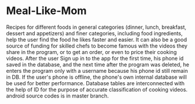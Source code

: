 # Meal-Like-Mom
Recipes for different foods in general categories (dinner, lunch, breakfast, dessert and appetizers) and finer categories, including food ingredients, help the user find the food he likes faster and easier. It can also be a good source of funding for skilled chefs to become famous with the videos they share in the program, or to get an order, or even to price their cooking videos. After the user Sign up in to the app for the first time, his phone id saved in the database, and the next time after the program was deleted, he enters the program only with a username because his phone id still remain in DB. If the user's phone is offline, the phone's own internal database will be used for better performance. Database tables are interconnected with the help of ID for the purpose of accurate classification of cooking videos. android source codes is in master branch.
